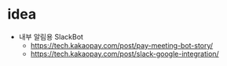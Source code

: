 # idea

- 내부 알림용 SlackBot
  - https://tech.kakaopay.com/post/pay-meeting-bot-story/
  - https://tech.kakaopay.com/post/slack-google-integration/
